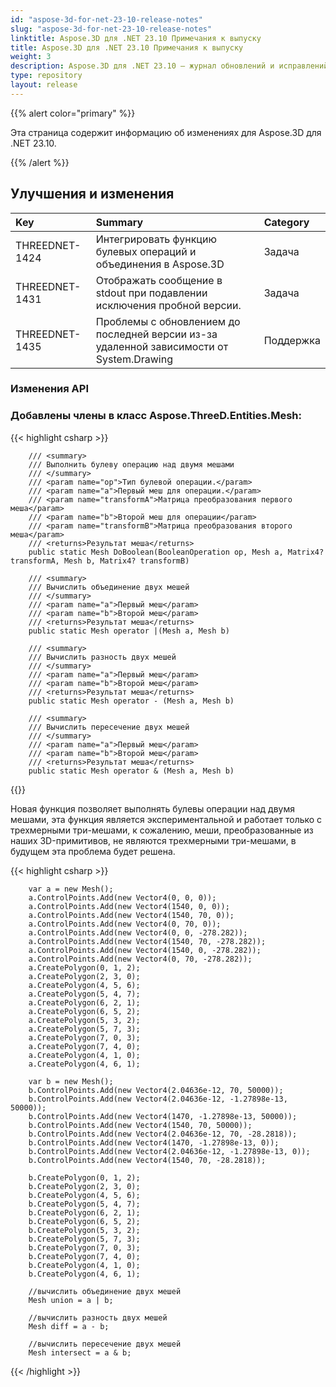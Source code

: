 ```yaml
---
id: "aspose-3d-for-net-23-10-release-notes"
slug: "aspose-3d-for-net-23-10-release-notes"
linktitle: Aspose.3D для .NET 23.10 Примечания к выпуску
title: Aspose.3D для .NET 23.10 Примечания к выпуску
weight: 3
description: Aspose.3D для .NET 23.10 — журнал обновлений и исправлений.
type: repository
layout: release
---
```


{{% alert color="primary" %}}

Эта страница содержит информацию об изменениях для Aspose.3D для .NET 23.10.

{{% /alert %}}
## **Улучшения и изменения**

|**Key**|**Summary**|**Category**|
| :- | :- | :- |
| THREEDNET-1424 | Интегрировать функцию булевых операций и объединения в Aspose.3D | Задача |
| THREEDNET-1431 | Отображать сообщение в stdout при подавлении исключения пробной версии. | Задача |
| THREEDNET-1435 | Проблемы с обновлением до последней версии из-за удаленной зависимости от System.Drawing | Поддержка |


### Изменения API


### Добавлены члены в класс **Aspose.ThreeD.Entities.Mesh**:

{{< highlight csharp >}}

        /// <summary>
        /// Выполнить булеву операцию над двумя мешами
        /// </summary>
        /// <param name="op">Тип булевой операции.</param>
        /// <param name="a">Первый меш для операции.</param>
        /// <param name="transformA">Матрица преобразования первого меша</param>
        /// <param name="b">Второй меш для операции</param>
        /// <param name="transformB">Матрица преобразования второго меша</param>
        /// <returns>Результат меша</returns>
        public static Mesh DoBoolean(BooleanOperation op, Mesh a, Matrix4? transformA, Mesh b, Matrix4? transformB)

        /// <summary>
        /// Вычислить объединение двух мешей
        /// </summary>
        /// <param name="a">Первый меш</param>
        /// <param name="b">Второй меш</param>
        /// <returns>Результат меша</returns>
        public static Mesh operator |(Mesh a, Mesh b)

        /// <summary>
        /// Вычислить разность двух мешей
        /// </summary>
        /// <param name="a">Первый меш</param>
        /// <param name="b">Второй меш</param>
        /// <returns>Результат меша</returns>
        public static Mesh operator - (Mesh a, Mesh b)

        /// <summary>
        /// Вычислить пересечение двух мешей
        /// </summary>
        /// <param name="a">Первый меш</param>
        /// <param name="b">Второй меш</param>
        /// <returns>Результат меша</returns>
        public static Mesh operator & (Mesh a, Mesh b)


{{</highlight>}}


Новая функция позволяет выполнять булевы операции над двумя мешами, эта функция является экспериментальной и работает только с трехмерными три-мешами, к сожалению, меши, преобразованные из наших 3D-примитивов, не являются трехмерными три-мешами, в будущем эта проблема будет решена.


{{< highlight csharp >}}

        var a = new Mesh();
        a.ControlPoints.Add(new Vector4(0, 0, 0));
        a.ControlPoints.Add(new Vector4(1540, 0, 0));
        a.ControlPoints.Add(new Vector4(1540, 70, 0));
        a.ControlPoints.Add(new Vector4(0, 70, 0));
        a.ControlPoints.Add(new Vector4(0, 0, -278.282));
        a.ControlPoints.Add(new Vector4(1540, 70, -278.282));
        a.ControlPoints.Add(new Vector4(1540, 0, -278.282));
        a.ControlPoints.Add(new Vector4(0, 70, -278.282));
        a.CreatePolygon(0, 1, 2);
        a.CreatePolygon(2, 3, 0);
        a.CreatePolygon(4, 5, 6);
        a.CreatePolygon(5, 4, 7);
        a.CreatePolygon(6, 2, 1);
        a.CreatePolygon(6, 5, 2);
        a.CreatePolygon(5, 3, 2);
        a.CreatePolygon(5, 7, 3);
        a.CreatePolygon(7, 0, 3);
        a.CreatePolygon(7, 4, 0);
        a.CreatePolygon(4, 1, 0);
        a.CreatePolygon(4, 6, 1);

        var b = new Mesh();
        b.ControlPoints.Add(new Vector4(2.04636e-12, 70, 50000));
        b.ControlPoints.Add(new Vector4(2.04636e-12, -1.27898e-13, 50000));
        b.ControlPoints.Add(new Vector4(1470, -1.27898e-13, 50000));
        b.ControlPoints.Add(new Vector4(1540, 70, 50000));
        b.ControlPoints.Add(new Vector4(2.04636e-12, 70, -28.2818));
        b.ControlPoints.Add(new Vector4(1470, -1.27898e-13, 0));
        b.ControlPoints.Add(new Vector4(2.04636e-12, -1.27898e-13, 0));
        b.ControlPoints.Add(new Vector4(1540, 70, -28.2818));

        b.CreatePolygon(0, 1, 2);
        b.CreatePolygon(2, 3, 0);
        b.CreatePolygon(4, 5, 6);
        b.CreatePolygon(5, 4, 7);
        b.CreatePolygon(6, 2, 1);
        b.CreatePolygon(6, 5, 2);
        b.CreatePolygon(5, 3, 2);
        b.CreatePolygon(5, 7, 3);
        b.CreatePolygon(7, 0, 3);
        b.CreatePolygon(7, 4, 0);
        b.CreatePolygon(4, 1, 0);
        b.CreatePolygon(4, 6, 1);

        //вычислить объединение двух мешей
        Mesh union = a | b;

        //вычислить разность двух мешей 
        Mesh diff = a - b;

        //вычислить пересечение двух мешей
        Mesh intersect = a & b;

{{< /highlight >}}